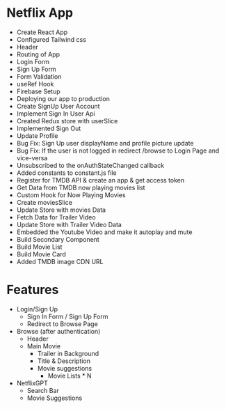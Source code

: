 # Netflix App

- Create React App
- Configured Tailwind css
- Header
- Routing of App
- Login Form
- Sign Up Form
- Form Validation
- useRef Hook
- Firebase Setup
- Deploying our app to production
- Create SignUp User Account
- Implement Sign In User Api
- Created Redux store with userSlice
- Implemented Sign Out
- Update Profile
- Bug Fix: Sign Up user displayName and profile picture update
- Bug Fix: If the user is not logged in redirect /browse to Login Page and vice-versa
- Unsubscribed to the onAuthStateChanged callback
- Added constants to constant.js file
- Register for TMDB API & create an app & get access token
- Get Data from TMDB now playing movies list
- Custom Hook for Now Playing Movies
- Create moviesSlice
- Update Store with movies Data
- Fetch Data for Trailer Video
- Update Store with Trailer Video Data
- Embedded the Youtube Video and make it autoplay and mute
- Build Secondary Component
- Build Movie List
- Build Movie Card
- Added TMDB image CDN URL

# Features

- Login/Sign Up
  - Sign In Form / Sign Up Form
  - Redirect to Browse Page
- Browse (after authentication)
  - Header
  - Main Movie
    - Trailer in Background
    - Title & Description
    - Movie suggestions
      - Movie Lists \* N
- NetflixGPT
  - Search Bar
  - Movie Suggestions
